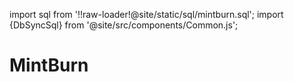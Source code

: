 import sql from '!!raw-loader!@site/static/sql/mintburn.sql';
import {DbSyncSql} from '@site/src/components/Common.js';

# MintBurn

<DbSyncSql sql={sql} />
